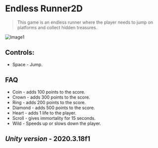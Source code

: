 # Endless Runner2D

> This game is an endless runner where the player needs to jump on platforms and collect hidden treasures.

![Image1](https://user-images.githubusercontent.com/89180498/133583467-e6b0d9a6-f736-46f8-b7d2-8ba6369f8521.png)

## Controls:

+ Space - Jump.


## FAQ

+ Coin - adds 100 points to the score.
+ Crown - adds 300 points to the score.
+ Ring - adds 200 points to the score.
+ Diamond - adds 500 points to the score.
+ Heart - adds 1 life to the player.
+ Scroll - gives immortality for 15 seconds.
+ Wild - Speeds up or slows down the player.

## *Unity version* - 2020.3.18f1
